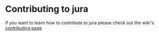 # Contributing to jura
if you want to learn how to contribute to jura please check out the wiki's [contributing page](https://github.com/Nooberieno/jura/wiki/Contributing)

